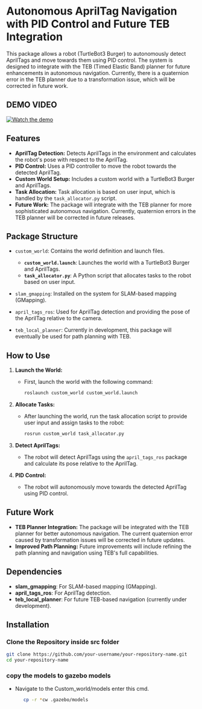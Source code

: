 # Autonomous AprilTag Navigation with PID Control and Future TEB Integration

This package allows a robot (TurtleBot3 Burger) to autonomously detect AprilTags and move towards them using PID control. The system is designed to integrate with the TEB (Timed Elastic Band) planner for future enhancements in autonomous navigation. Currently, there is a quaternion error in the TEB planner due to a transformation issue, which will be corrected in future work.
## DEMO VIDEO
  [![Watch the demo](https://path/to/your/image.png)](https://drive.google.com/file/d/1XolpNXyXHvBhDsE9xbqjaliXJMMERF_x/view?usp=drive_link)
## Features
- **AprilTag Detection:** Detects AprilTags in the environment and calculates the robot's pose with respect to the AprilTag.
- **PID Control:** Uses a PID controller to move the robot towards the detected AprilTag.
- **Custom World Setup:** Includes a custom world with a TurtleBot3 Burger and AprilTags.
- **Task Allocation:** Task allocation is based on user input, which is handled by the `task_allocator.py` script.
- **Future Work:** The package will integrate with the TEB planner for more sophisticated autonomous navigation. Currently, quaternion errors in the TEB planner will be corrected in future releases.

## Package Structure
- `custom_world`: Contains the world definition and launch files.
  - **`custom_world.launch`**: Launches the world with a TurtleBot3 Burger and AprilTags.
  - **`task_allocator.py`**: A Python script that allocates tasks to the robot based on user input.
  
- `slam_gmapping`: Installed on the system for SLAM-based mapping (GMapping).
- `april_tags_ros`: Used for AprilTag detection and providing the pose of the AprilTag relative to the camera.
- `teb_local_planner`: Currently in development, this package will eventually be used for path planning with TEB.

## How to Use

1. **Launch the World:**
   - First, launch the world with the following command:
     ```bash
     roslaunch custom_world custom_world.launch
     ```

2. **Allocate Tasks:**
   - After launching the world, run the task allocation script to provide user input and assign tasks to the robot:
     ```bash
     rosrun custom_world task_allocator.py
     ```

3. **Detect AprilTags:**
   - The robot will detect AprilTags using the `april_tags_ros` package and calculate its pose relative to the AprilTag.

4. **PID Control:**
   - The robot will autonomously move towards the detected AprilTag using PID control.

## Future Work
- **TEB Planner Integration:** The package will be integrated with the TEB planner for better autonomous navigation. The current quaternion error caused by transformation issues will be corrected in future updates.
- **Improved Path Planning:** Future improvements will include refining the path planning and navigation using TEB's full capabilities.

## Dependencies
- **slam_gmapping**: For SLAM-based mapping (GMapping).
- **april_tags_ros**: For AprilTag detection.
- **teb_local_planner**: For future TEB-based navigation (currently under development).

## Installation

### Clone the Repository inside src folder
```bash
git clone https://github.com/your-username/your-repository-name.git
cd your-repository-name
 ```
### copy the models to  gazebo models
- Navigate to the Custom_world/models enter this cmd.
  ```bash
     cp -r *cw .gazebo/models
  ```

